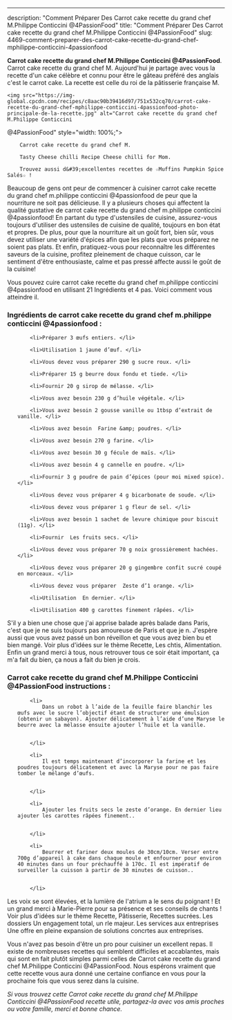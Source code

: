 ---
description: "Comment Préparer Des Carrot cake recette du grand chef M.Philippe Conticcini @4PassionFood"
title: "Comment Préparer Des Carrot cake recette du grand chef M.Philippe Conticcini @4PassionFood"
slug: 4469-comment-preparer-des-carrot-cake-recette-du-grand-chef-mphilippe-conticcini-4passionfood

<p>
	<strong>Carrot cake recette du grand chef M.Philippe Conticcini
@4PassionFood</strong>. 
	Carrot cake recette du grand chef M. Aujourd&#39;hui je partage avec vous la recette d&#39;un cake célèbre et connu pour être le gâteau préféré des anglais c&#39;est le carrot cake. La recette est celle du roi de la pâtisserie française M.
</p>
<p>
	
	<img src="https://img-global.cpcdn.com/recipes/c8aac90b39416d97/751x532cq70/carrot-cake-recette-du-grand-chef-mphilippe-conticcini-4passionfood-photo-principale-de-la-recette.jpg" alt="Carrot cake recette du grand chef M.Philippe Conticcini
@4PassionFood" style="width: 100%;">
	
	
		Carrot cake recette du grand chef M.
	
		Tasty Cheese chilli Recipe Cheese chilli for Mom.
	
		Trouvez aussi d&#39;excellentes recettes de ☆Muffins Pumpkin Spice Salés☆ !
	
</p>

Beaucoup de gens ont peur de commencer à cuisiner carrot cake recette du grand chef m.philippe conticcini
@4passionfood de peur que la nourriture ne soit pas délicieuse. Il y a plusieurs choses qui affectent la qualité gustative de carrot cake recette du grand chef m.philippe conticcini
@4passionfood! En partant du type d'ustensiles de cuisine, assurez-vous toujours d'utiliser des ustensiles de cuisine de qualité, toujours en bon état et propres. De plus, pour que la nourriture ait un goût fort, bien sûr, vous devez utiliser une variété d'épices afin que les plats que vous préparez ne soient pas plats. Et enfin, pratiquez-vous pour reconnaître les différentes saveurs de la cuisine, profitez pleinement de chaque cuisson, car le sentiment d'être enthousiaste, calme et pas pressé affecte aussi le goût de la cuisine!

<!--inarticleads1-->

Vous pouvez cuire carrot cake recette du grand chef m.philippe conticcini
@4passionfood en utilisant 21 Ingrédients et 4 pas. Voici comment vous atteindre il.

<h3>Ingrédients de carrot cake recette du grand chef m.philippe conticcini
@4passionfood :</h3>

<ol>
	
		<li>Préparer 3 œufs entiers. </li>
	
		<li>Utilisation 1 jaune d’œuf. </li>
	
		<li>Vous devez vous préparer 290 g sucre roux. </li>
	
		<li>Préparer 15 g beurre doux fondu et tiede. </li>
	
		<li>Fournir 20 g sirop de mélasse. </li>
	
		<li>Vous avez besoin 230 g d’huile végétale. </li>
	
		<li>Vous avez besoin 2 gousse vanille ou 1tbsp d’extrait de vanille. </li>
	
		<li>Vous avez besoin  Farine &amp; poudres. </li>
	
		<li>Vous avez besoin 270 g farine. </li>
	
		<li>Vous avez besoin 30 g fécule de maïs. </li>
	
		<li>Vous avez besoin 4 g cannelle en poudre. </li>
	
		<li>Fournir 3 g poudre de pain d’épices (pour moi mixed spice). </li>
	
		<li>Vous devez vous préparer 4 g bicarbonate de soude. </li>
	
		<li>Vous devez vous préparer 1 g fleur de sel. </li>
	
		<li>Vous avez besoin 1 sachet de levure chimique pour biscuit (11g). </li>
	
		<li>Fournir  Les fruits secs. </li>
	
		<li>Vous devez vous préparer 70 g noix grossièrement hachées. </li>
	
		<li>Vous devez vous préparer 20 g gingembre confit sucré coupé en morceaux. </li>
	
		<li>Vous devez vous préparer  Zeste d’1 orange. </li>
	
		<li>Utilisation  En dernier. </li>
	
		<li>Utilisation 400 g carottes finement râpées. </li>
	
</ol>

S&#39;il y a bien une chose que j&#39;ai apprise balade après balade dans Paris, c&#39;est que je ne suis toujours pas amoureuse de Paris et que je n. J&#39;espère aussi que vous avez passé un bon réveillon et que vous avez bien bu et bien mangé. Voir plus d&#39;idées sur le thème Recette, Les chtis, Alimentation. Enfin un grand merci à tous, nous retrouver tous ce soir était important, ça m&#39;a fait du bien, ça nous a fait du bien je crois. 

<!--inarticleads2-->

<h3>Carrot cake recette du grand chef M.Philippe Conticcini
@4PassionFood instructions :</h3>

<ol>
	
		<li>
			Dans un robot à l’aide de la feuille faire blanchir les œufs avec le sucre l’objectif étant de structurer une émulsion (obtenir un sabayon). Ajouter délicatement à l’aide d’une Maryse le beurre avec la mélasse ensuite ajouter l’huile et la vanille.
			
			
		</li>
	
		<li>
			Il est temps maintenant d’incorporer la farine et les poudres toujours délicatement et avec la Maryse pour ne pas faire tomber le mélange d’œufs.
			
			
		</li>
	
		<li>
			Ajouter les fruits secs le zeste d’orange. En dernier lieu ajouter les carottes râpées finement..
			
			
		</li>
	
		<li>
			Beurrer et fariner deux moules de 30cm/10cm. Verser entre 700g d’appareil à cake dans chaque moule et enfourner pour environ 40 minutes dans un four préchauffé à 170c. Il est impératif de surveiller la cuisson à partir de 30 minutes de cuisson..
			
			
		</li>
	
</ol>

Les voix se sont élevées, et la lumière de l&#39;atrium a le sens du poignant ! Et un grand merci à Marie-Pierre pour sa présence et ses conseils de chants ! Voir plus d&#39;idées sur le thème Recette, Pâtisserie, Recettes sucrées. Les dossiers Un engagement total, un rle majeur. Les services aux entreprises Une offre en pleine expansion de solutions concrtes aux entreprises. 

<!--inarticleads1-->

<p>
Vous n'avez pas besoin d'être un pro pour cuisiner un excellent repas. Il existe de nombreuses recettes qui semblent difficiles et accablantes, mais qui sont en fait plutôt simples parmi celles de Carrot cake recette du grand chef M.Philippe Conticcini
@4PassionFood. Nous espérons vraiment que cette recette vous aura donné une certaine confiance en vous pour la prochaine fois que vous serez dans la cuisine.
</p>

<p>
<i>Si vous trouvez cette Carrot cake recette du grand chef M.Philippe Conticcini
@4PassionFood recette utile, partagez-la avec vos amis proches ou votre famille, merci et bonne chance.</i>
</p>
